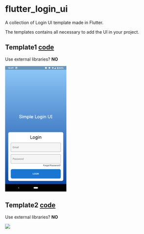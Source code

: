 # flutter_login_ui
A collection of Login UI template made in Flutter.

The templates contains all necessary to add the UI in your project.

## Template1 [code](template1)
Use external libraries? **NO**

<img src="template1/img.png" width="200">

## Template2 [code](template2)
Use external libraries? **NO**

<img src="template2/img.png" width="200">
